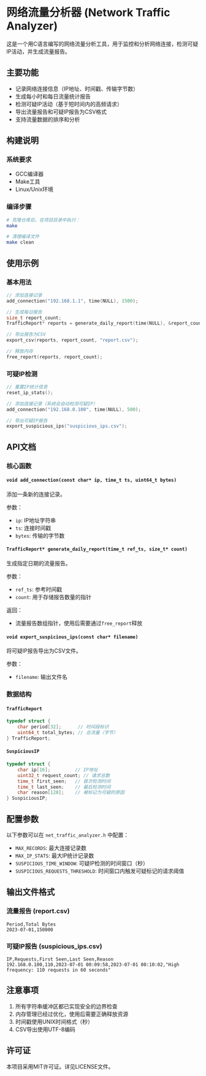 # 网络流量分析器 (Network Traffic Analyzer)

这是一个用C语言编写的网络流量分析工具，用于监控和分析网络连接，检测可疑IP活动，并生成流量报告。

## 主要功能

- 记录网络连接信息（IP地址、时间戳、传输字节数）
- 生成每小时和每日流量统计报告
- 检测可疑IP活动（基于短时间内的高频请求）
- 导出流量报告和可疑IP报告为CSV格式
- 支持流量数据的排序和分析

## 构建说明

### 系统要求

- GCC编译器
- Make工具
- Linux/Unix环境

### 编译步骤

```bash
# 克隆仓库后，在项目目录中执行：
make

# 清理编译文件
make clean
```

## 使用示例

### 基本用法

```c
// 添加连接记录
add_connection("192.168.1.1", time(NULL), 1500);

// 生成每日报告
size_t report_count;
TrafficReport* reports = generate_daily_report(time(NULL), &report_count);

// 导出报告为CSV
export_csv(reports, report_count, "report.csv");

// 释放内存
free_report(reports, report_count);
```

### 可疑IP检测

```c
// 重置IP统计信息
reset_ip_stats();

// 添加连接记录（系统会自动检测可疑IP）
add_connection("192.168.0.100", time(NULL), 500);

// 导出可疑IP报告
export_suspicious_ips("suspicious_ips.csv");
```

## API文档

### 核心函数

#### `void add_connection(const char* ip, time_t ts, uint64_t bytes)`
添加一条新的连接记录。

参数：
- `ip`: IP地址字符串
- `ts`: 连接时间戳
- `bytes`: 传输的字节数

#### `TrafficReport* generate_daily_report(time_t ref_ts, size_t* count)`
生成指定日期的流量报告。

参数：
- `ref_ts`: 参考时间戳
- `count`: 用于存储报告数量的指针

返回：
- 流量报告数组指针，使用后需要通过`free_report`释放

#### `void export_suspicious_ips(const char* filename)`
将可疑IP报告导出为CSV文件。

参数：
- `filename`: 输出文件名

### 数据结构

#### `TrafficReport`
```c
typedef struct {
    char period[32];      // 时间段标识
    uint64_t total_bytes; // 总流量（字节）
} TrafficReport;
```

#### `SuspiciousIP`
```c
typedef struct {
    char ip[16];         // IP地址
    uint32_t request_count; // 请求总数
    time_t first_seen;   // 首次检测时间
    time_t last_seen;    // 最后检测时间
    char reason[128];    // 被标记为可疑的原因
} SuspiciousIP;
```

## 配置参数

以下参数可以在 `net_traffic_analyzer.h` 中配置：

- `MAX_RECORDS`: 最大连接记录数
- `MAX_IP_STATS`: 最大IP统计记录数
- `SUSPICIOUS_TIME_WINDOW`: 可疑IP检测的时间窗口（秒）
- `SUSPICIOUS_REQUESTS_THRESHOLD`: 时间窗口内触发可疑标记的请求阈值

## 输出文件格式

### 流量报告 (report.csv)
```csv
Period,Total Bytes
2023-07-01,150000
```

### 可疑IP报告 (suspicious_ips.csv)
```csv
IP,Requests,First Seen,Last Seen,Reason
192.168.0.100,110,2023-07-01 00:09:58,2023-07-01 00:10:02,"High frequency: 110 requests in 60 seconds"
```

## 注意事项

1. 所有字符串缓冲区都已实现安全的边界检查
2. 内存管理已经过优化，使用后需要正确释放资源
3. 时间戳使用UNIX时间格式（秒）
4. CSV导出使用UTF-8编码

## 许可证

本项目采用MIT许可证。详见LICENSE文件。